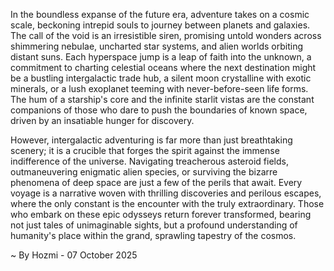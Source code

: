
In the boundless expanse of the future era, adventure takes on a cosmic scale, beckoning intrepid souls to journey between planets and galaxies. The call of the void is an irresistible siren, promising untold wonders across shimmering nebulae, uncharted star systems, and alien worlds orbiting distant suns. Each hyperspace jump is a leap of faith into the unknown, a commitment to charting celestial oceans where the next destination might be a bustling intergalactic trade hub, a silent moon crystalline with exotic minerals, or a lush exoplanet teeming with never-before-seen life forms. The hum of a starship's core and the infinite starlit vistas are the constant companions of those who dare to push the boundaries of known space, driven by an insatiable hunger for discovery.

However, intergalactic adventuring is far more than just breathtaking scenery; it is a crucible that forges the spirit against the immense indifference of the universe. Navigating treacherous asteroid fields, outmaneuvering enigmatic alien species, or surviving the bizarre phenomena of deep space are just a few of the perils that await. Every voyage is a narrative woven with thrilling discoveries and perilous escapes, where the only constant is the encounter with the truly extraordinary. Those who embark on these epic odysseys return forever transformed, bearing not just tales of unimaginable sights, but a profound understanding of humanity's place within the grand, sprawling tapestry of the cosmos.

~ By Hozmi - 07 October 2025
